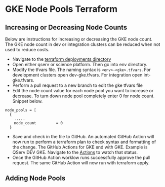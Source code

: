 # GKE Node Pools Terraform


## Increasing or Decreasing Node Counts
Below are instructions for increasing or decreasing the GKE node count.  The GKE node count in dev or integration clusters can be reduced when not used to reduce costs.

* Navigate to the [terraform deployments directory](../environment/deployments)
* Open either qserv or science platform. Then go into env directory.
* Modify the tfvars file.  The naming syntax is `<env>-<gke>.tfvars`.  For development clusters open dev-gke.tfvars.  For integration open int-gke.tfvars.
* Perform a pull request to a new branch to edit the gke tfvars file
* Edit the node count value for each node pool you want to increase or decrease. To turn down node pool completely enter 0 for node count.  Snippet below.

```
node_pools = [
  {
    .....
    node_count         = 0
  }
```
* Save and check in the file to GitHub.  An automated GitHub Action will now run to perform a terraform plan to check syntax and formatting of the change. The GitHub Actions for GKE end with GKE.  Example is QServ DEV GKE. Navigate to the [Actions](https://github.com/lsst/idf_deploy/actions) to watch that status.
* Once the GitHub Action worklow runs successfully approve the pull request.  The same GitHub Action will now run with terraform apply.

##  Adding Node Pools
